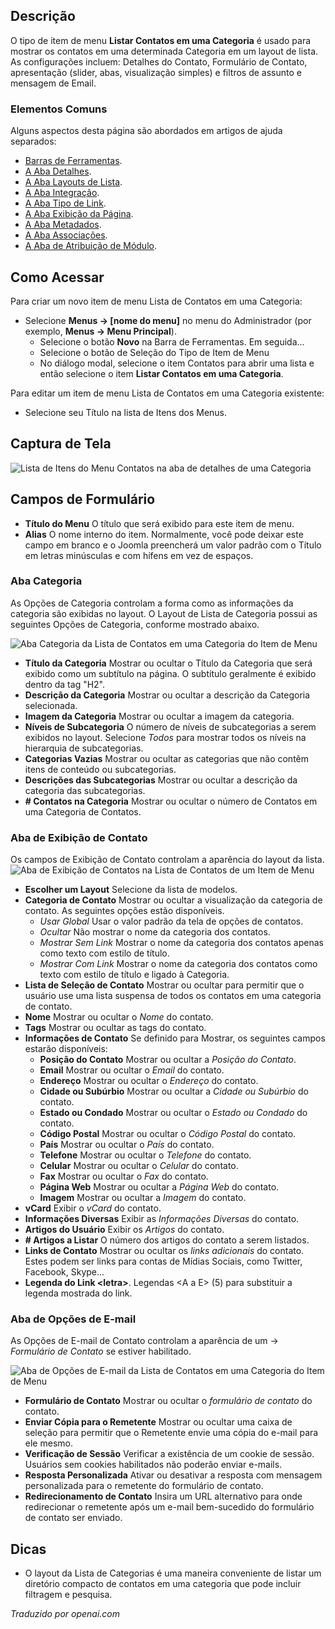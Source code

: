 <!-- Filename: Help4.x:Menu_Item:_List_Contacts_in_a_Category  / Display title: Listar Contatos em uma Categoria -->

## Descrição

O tipo de item de menu **Listar Contatos em uma Categoria** é usado para mostrar os contatos em uma determinada Categoria em um layout de lista. As configurações incluem: Detalhes do Contato, Formulário de Contato, apresentação (slider, abas, visualização simples) e filtros de assunto e mensagem de Email.

### Elementos Comuns

Alguns aspectos desta página são abordados em artigos de ajuda separados:

* [Barras de Ferramentas](jdocmanual?article=help/common-elements/toolbars).
* [A Aba Detalhes](jdocmanual?article=help/menu-items-common/menu-item-details).
* [A Aba Layouts de Lista](jdocmanual?article=help/menu-items-common/menu-item-list-layouts).
* [A Aba Integração](jdocmanual?article=help/menu-items-common/menu-item-integration).
* [A Aba Tipo de Link](jdocmanual?article=help/menu-items-common/menu-item-link-type).
* [A Aba Exibição da Página](jdocmanual?article=help/menu-items-common/menu-item-page-display).
* [A Aba Metadados](jdocmanual?article=help/menu-items-common/menu-item-metadata).
* [A Aba Associações](jdocmanual?article=help/common-elements/edit-associations).
* [A Aba de Atribuição de Módulo](jdocmanual?article=help/menu-items-common/menu-item-module-assignment).

## Como Acessar

Para criar um novo item de menu Lista de Contatos em uma Categoria:

- Selecione **Menus → \[nome do menu\]** no menu do Administrador
  (por exemplo, **Menus → Menu Principal**).
  - Selecione o botão **Novo** na Barra de Ferramentas. Em seguida...
  - Selecione o botão de Seleção do Tipo de Item de Menu
  - No diálogo modal, selecione o item Contatos para abrir uma lista e então
    selecione o item **Listar Contatos em uma Categoria**.

Para editar um item de menu Lista de Contatos em uma Categoria existente:

- Selecione seu Título na lista de Itens dos Menus.

## Captura de Tela

![Lista de Itens do Menu Contatos na aba de detalhes de uma Categoria](../../../ptbr/images/menu-items/contacts-list-contacts-in-a-category-details-tab.png)

## Campos de Formulário

- **Título do Menu** O título que será exibido para este item de menu.
- **Alias** O nome interno do item. Normalmente, você pode deixar este
  campo em branco e o Joomla preencherá um valor padrão com o Título em 
  letras minúsculas e com hífens em vez de espaços.

### Aba Categoria

As Opções de Categoria controlam a forma como as informações da categoria 
são exibidas no layout. O Layout de Lista de Categoria possui as seguintes 
Opções de Categoria, conforme mostrado abaixo.

![Aba Categoria da Lista de Contatos em uma Categoria do Item de Menu](../../../ptbr/images/menu-items/contacts-list-contacts-in-a-category-category-tab.png)

- **Título da Categoria** Mostrar ou ocultar o Título da Categoria que
  será exibido como um subtítulo na página. O subtítulo geralmente é 
  exibido dentro da tag "H2".
- **Descrição da Categoria** Mostrar ou ocultar a descrição da Categoria 
  selecionada.
- **Imagem da Categoria** Mostrar ou ocultar a imagem da categoria.
- **Níveis de Subcategoria** O número de níveis de subcategorias a serem 
  exibidos no layout. Selecione *Todos* para mostrar todos os níveis na 
  hierarquia de subcategorias.
- **Categorias Vazias** Mostrar ou ocultar as categorias que não contêm 
  itens de conteúdo ou subcategorias.
- **Descrições das Subcategorias** Mostrar ou ocultar a descrição da 
  categoria das subcategorias.
- **\# Contatos na Categoria** Mostrar ou ocultar o número de Contatos em 
  uma Categoria de Contatos.

### Aba de Exibição de Contato

Os campos de Exibição de Contato controlam a aparência do layout da lista.
![Aba de Exibição de Contatos na Lista de Contatos de um Item de Menu](../../../ptbr/images/menu-items/contacts-featured-contacts-form-tab.png)

- **Escolher um Layout** Selecione da lista de modelos.
- **Categoria de Contato** Mostrar ou ocultar a visualização da categoria 
  de contato. As seguintes opções estão disponíveis.
    - *Usar Global* Usar o valor padrão da tela de opções de contatos.
    - *Ocultar* Não mostrar o nome da categoria dos contatos.
    - *Mostrar Sem Link* Mostrar o nome da categoria dos contatos apenas 
      como texto com estilo de título.
    - *Mostrar Com Link* Mostrar o nome da categoria dos contatos como 
      texto com estilo de título e ligado à Categoria.
- **Lista de Seleção de Contato** Mostrar ou ocultar para permitir que o 
  usuário use uma lista suspensa de todos os contatos em uma categoria de 
  contato.
- **Nome** Mostrar ou ocultar o *Nome* do contato.
- **Tags** Mostrar ou ocultar as tags do contato.
- **Informações de Contato** Se definido para Mostrar, os seguintes campos 
  estarão disponíveis:
  - **Posição do Contato** Mostrar ou ocultar a *Posição do Contato*.
  - **Email** Mostrar ou ocultar o *Email* do contato.
  - **Endereço** Mostrar ou ocultar o *Endereço* do contato.
  - **Cidade ou Subúrbio** Mostrar ou ocultar a *Cidade ou Subúrbio* do 
    contato.
  - **Estado ou Condado** Mostrar ou ocultar o *Estado ou Condado* do 
    contato.
  - **Código Postal** Mostrar ou ocultar o *Código Postal* do contato.
  - **País** Mostrar ou ocultar o *País* do contato.
  - **Telefone** Mostrar ou ocultar o *Telefone* do contato.
  - **Celular** Mostrar ou ocultar o *Celular* do contato.
  - **Fax** Mostrar ou ocultar o *Fax* do contato.
  - **Página Web** Mostrar ou ocultar a *Página Web* do contato.
  - **Imagem** Mostrar ou ocultar a *Imagem* do contato.
- **vCard** Exibir o *vCard* do contato.
- **Informações Diversas** Exibir as *Informações Diversas* do contato.
- **Artigos do Usuário** Exibir os *Artigos* do contato.
- **\# Artigos a Listar** O número dos artigos do contato a serem listados.
- **Links de Contato** Mostrar ou ocultar os *links adicionais* do contato. 
  Estes podem ser links para contas de Mídias Sociais, como Twitter, 
  Facebook, Skype...
- **Legenda do Link \<letra\>**. Legendas \<A a E\> (5) para substituir a 
  legenda mostrada do link.

### Aba de Opções de E-mail

As Opções de E-mail de Contato controlam a aparência de um → *Formulário 
de Contato* se estiver habilitado.

![Aba de Opções de E-mail da Lista de Contatos em uma Categoria do Item de Menu](../../../ptbr/images/menu-items/contacts-featured-contacts-mail-options-tab.png)

- **Formulário de Contato** Mostrar ou ocultar o *formulário de contato* 
  do contato.
- **Enviar Cópia para o Remetente** Mostrar ou ocultar uma caixa de 
  seleção para permitir que o Remetente envie uma cópia do e-mail para ele 
  mesmo.
- **Verificação de Sessão** Verificar a existência de um cookie de sessão. 
  Usuários sem cookies habilitados não poderão enviar e-mails.
- **Resposta Personalizada** Ativar ou desativar a resposta com mensagem 
  personalizada para o remetente do formulário de contato.
- **Redirecionamento de Contato** Insira um URL alternativo para onde 
  redirecionar o remetente após um e-mail bem-sucedido do formulário de 
  contato ser enviado.

## Dicas

- O layout da Lista de Categorias é uma maneira conveniente de listar um diretório compacto de contatos em uma categoria que pode incluir filtragem e pesquisa.

*Traduzido por openai.com*

